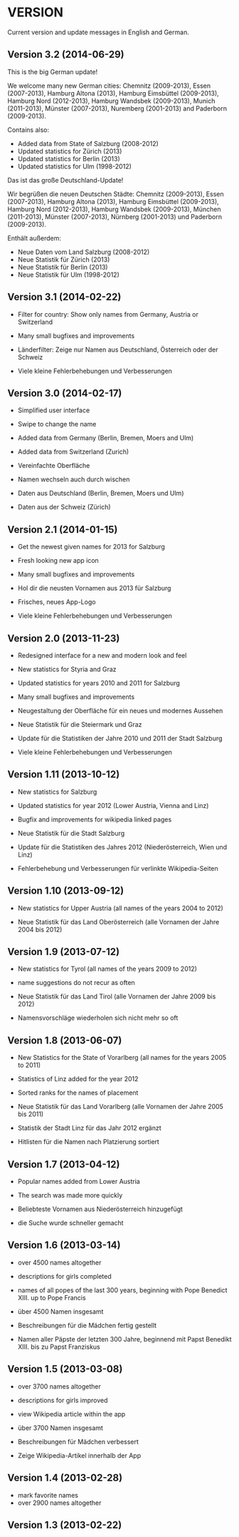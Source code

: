 ﻿VERSION
=======

Current version and update messages in English and German.

Version 3.2 (2014-06-29)
------------------------

This is the big German update!

We welcome many new German cities: Chemnitz (2009-2013), Essen (2007-2013), Hamburg Altona (2013), Hamburg Eimsbüttel (2009-2013), Hamburg Nord (2012-2013), Hamburg Wandsbek (2009-2013), Munich (2011-2013), Münster (2007-2013), Nuremberg (2001-2013) and Paderborn (2009-2013).

Contains also:

- Added data from State of Salzburg (2008-2012)
- Updated statistics for Zürich (2013)
- Updated statistics for Berlin (2013)
- Updated statistics for Ulm (1998-2012)

Das ist das große Deutschland-Update!

Wir begrüßen die neuen Deutschen Städte: Chemnitz (2009-2013), Essen (2007-2013), Hamburg Altona (2013), Hamburg Eimsbüttel (2009-2013), Hamburg Nord (2012-2013), Hamburg Wandsbek (2009-2013), München (2011-2013), Münster (2007-2013), Nürnberg (2001-2013) und Paderborn (2009-2013).

Enthält außerdem:

- Neue Daten vom Land Salzburg (2008-2012)
- Neue Statistik für Zürich (2013)
- Neue Statistik für Berlin (2013)
- Neue Statistik für Ulm (1998-2012)

Version 3.1 (2014-02-22)
------------------------

- Filter for country: Show only names from Germany, Austria or Switzerland
- Many small bugfixes and improvements

- Länderfilter: Zeige nur Namen aus Deutschland, Österreich oder der Schweiz
- Viele kleine Fehlerbehebungen und Verbesserungen

Version 3.0 (2014-02-17)
------------------------

- Simplified user interface
- Swipe to change the name
- Added data from Germany (Berlin, Bremen, Moers and Ulm)
- Added data from Switzerland (Zurich)

- Vereinfachte Oberfläche
- Namen wechseln auch durch wischen
- Daten aus Deutschland (Berlin, Bremen, Moers und Ulm)
- Daten aus der Schweiz (Zürich)

Version 2.1 (2014-01-15)
------------------------

- Get the newest given names for 2013 for Salzburg
- Fresh looking new app icon
- Many small bugfixes and improvements

- Hol dir die neusten Vornamen aus 2013 für Salzburg
- Frisches, neues App-Logo
- Viele kleine Fehlerbehebungen und Verbesserungen

Version 2.0 (2013-11-23)
------------------------

- Redesigned interface for a new and modern look and feel
- New statistics for Styria and Graz
- Updated statistics for years 2010 and 2011 for Salzburg
- Many small bugfixes and improvements

- Neugestaltung der Oberfläche für ein neues und modernes Aussehen
- Neue Statistik für die Steiermark und Graz
- Update für die Statistiken der Jahre 2010 und 2011 der Stadt Salzburg
- Viele kleine Fehlerbehebungen und Verbesserungen

Version 1.11 (2013-10-12)
------------------------

- New statistics for Salzburg
- Updated statistics for year 2012 (Lower Austria, Vienna and Linz)
- Bugfix and improvements for wikipedia linked pages

- Neue Statistik für die Stadt Salzburg
- Update für die Statistiken des Jahres 2012 (Niederösterreich, Wien und Linz)
- Fehlerbehebung und Verbesserungen für verlinkte Wikipedia-Seiten

Version 1.10 (2013-09-12)
------------------------

- New statistics for Upper Austria (all names of the years 2004 to 2012)

- Neue Statistik für das Land Oberösterreich (alle Vornamen der Jahre 2004 bis 2012)

Version 1.9 (2013-07-12)
------------------------

- New statistics for Tyrol (all names of the years 2009 to 2012)
- name suggestions do not recur as often

- Neue Statistik für das Land Tirol (alle Vornamen der Jahre 2009 bis 2012)
- Namensvorschläge wiederholen sich nicht mehr so oft

Version 1.8 (2013-06-07)
------------------------

- New Statistics for the State of Vorarlberg (all names for the years 2005 to 2011)
- Statistics of Linz added for the year 2012
- Sorted ranks for the names of placement

- Neue Statistik für das Land Vorarlberg (alle Vornamen der Jahre 2005 bis 2011)
- Statistik der Stadt Linz für das Jahr 2012 ergänzt
- Hitlisten für die Namen nach Platzierung sortiert

Version 1.7 (2013-04-12)
------------------------

- Popular names added from Lower Austria
- The search was made more quickly

- Beliebteste Vornamen aus Niederösterreich hinzugefügt
- die Suche wurde schneller gemacht

Version 1.6 (2013-03-14)
------------------------

- over 4500 names altogether
- descriptions for girls completed
- names of all popes of the last 300 years, beginning with Pope Benedict XIII. up to Pope Francis

- über 4500 Namen insgesamt
- Beschreibungen für die Mädchen fertig gestellt
- Namen aller Päpste der letzten 300 Jahre, beginnend mit Papst Benedikt XIII. bis zu Papst Franziskus

Version 1.5 (2013-03-08)
------------------------

- over 3700 names altogether
- descriptions for girls improved
- view Wikipedia article within the app

- über 3700 Namen insgesamt
- Beschreibungen für Mädchen verbessert
- Zeige Wikipedia-Artikel innerhalb der App

Version 1.4 (2013-02-28)
------------------------

- mark favorite names
- over 2900 names altogether

Version 1.3 (2013-02-22)
------------------------
